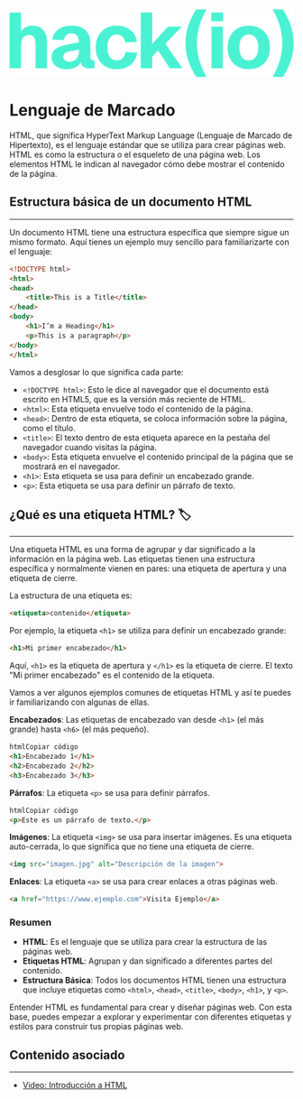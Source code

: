<div style="text-align: center;">
  <img src="https://github.com/Hack-io-Data/Imagenes/blob/main/01-LogosHackio/logo_celeste@4x.png?raw=true" alt="logo hack(io)" />
</div>

# Lenguaje de Marcado
HTML, que significa HyperText Markup Language (Lenguaje de Marcado de Hipertexto), es el lenguaje estándar que se utiliza para crear páginas web. HTML es como la estructura o el esqueleto de una página web. Los elementos HTML le indican al navegador cómo debe mostrar el contenido de la página.

## Estructura básica de un documento HTML

---

Un documento HTML tiene una estructura específica que siempre sigue un mismo formato. Aquí tienes un ejemplo muy sencillo para familiarizarte con el lenguaje:

```html
<!DOCTYPE html>
<html>
<head>
    <title>This is a Title</title>
</head>
<body>
    <h1>I’m a Heading</h1>
    <p>This is a paragraph</p>
</body>
</html>
```

Vamos a desglosar lo que significa cada parte:

- `<!DOCTYPE html>`: Esto le dice al navegador que el documento está escrito en HTML5, que es la versión más reciente de HTML.
- `<html>`: Esta etiqueta envuelve todo el contenido de la página.
- `<head>`: Dentro de esta etiqueta, se coloca información sobre la página, como el título.
- `<title>`: El texto dentro de esta etiqueta aparece en la pestaña del navegador cuando visitas la página.
- `<body>`: Esta etiqueta envuelve el contenido principal de la página que se mostrará en el navegador.
- `<h1>`: Esta etiqueta se usa para definir un encabezado grande.
- `<p>`: Esta etiqueta se usa para definir un párrafo de texto.

## ¿Qué es una etiqueta HTML? 🏷️

---

Una etiqueta HTML es una forma de agrupar y dar significado a la información en la página web. Las etiquetas tienen una estructura específica y normalmente vienen en pares: una etiqueta de apertura y una etiqueta de cierre.

La estructura de una etiqueta es:

```html
<etiqueta>contenido</etiqueta>
```

Por ejemplo, la etiqueta `<h1>` se utiliza para definir un encabezado grande:

```html
<h1>Mi primer encabezado</h1>
```

Aquí, `<h1>` es la etiqueta de apertura y `</h1>` es la etiqueta de cierre. El texto "Mi primer encabezado" es el contenido de la etiqueta.

Vamos a ver algunos ejemplos comunes de etiquetas HTML y así te puedes ir familiarizando con algunas de ellas.

**Encabezados**: Las etiquetas de encabezado van desde `<h1>` (el más grande) hasta `<h6>` (el más pequeño).

```html
htmlCopiar código
<h1>Encabezado 1</h1>
<h2>Encabezado 2</h2>
<h3>Encabezado 3</h3>

```

**Párrafos**: La etiqueta `<p>` se usa para definir párrafos.

```html
htmlCopiar código
<p>Este es un párrafo de texto.</p>

```

**Imágenes**: La etiqueta `<img>` se usa para insertar imágenes. Es una etiqueta auto-cerrada, lo que significa que no tiene una etiqueta de cierre.

```html
<img src="imagen.jpg" alt="Descripción de la imagen">
```

**Enlaces**: La etiqueta `<a>` se usa para crear enlaces a otras páginas web.

```html
<a href="https://www.ejemplo.com">Visita Ejemplo</a>
```

### Resumen

- **HTML**: Es el lenguaje que se utiliza para crear la estructura de las páginas web.
- **Etiquetas HTML**: Agrupan y dan significado a diferentes partes del contenido.
- **Estructura Básica**: Todos los documentos HTML tienen una estructura que incluye etiquetas como `<html>`, `<head>`, `<title>`, `<body>`, `<h1>`, y `<p>`.

Entender HTML es fundamental para crear y diseñar páginas web. Con esta base, puedes empezar a explorar y experimentar con diferentes etiquetas y estilos para construir tus propias páginas web.

## Contenido asociado
---
- [Video: Introducción a HTML](https://vimeo.com/818412954/6532c1b166)

